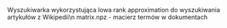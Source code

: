 Wyszukiwarka wykorzystująca lowa rank approximation do wyszukiwania artykułów z Wikipedii\n
matrix.npz - macierz termów w dokumentach
